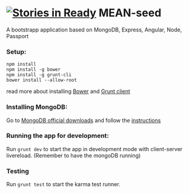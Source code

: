 [![Stories in Ready](https://badge.waffle.io/MakingSense/mean-seed.png?label=ready&title=Ready)](https://waffle.io/MakingSense/mean-seed)
MEAN-seed  
================

A bootstrapp application based on MongoDB, Express, Angular, Node, Passport
 
### Setup:
```
npm install
npm install -g bower
npm install -g grunt-cli
bower install --allow-root
```
read more about installing [Bower](http://bower.io/) and [Grunt client](http://gruntjs.com/getting-started)

### Installing MongoDB:

Go to [MongoDB official downloads](http://www.mongodb.org/downloads) and follow the [instructions](http://docs.mongodb.org/manual/installation/)

### Running the app for development:
Run 
```grunt dev```
to start the app in development mode with client-server livereload. (Remember to have the mongoDB running)

### Testing
Run ```grunt test``` to start the karma test runner.
 
